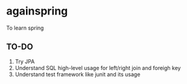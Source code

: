 # againspring
To learn spring

## TO-DO

1. Try JPA
1. Understand SQL high-level usage for left/right join and foreigh key
1. Understand test framework like junit and its usage